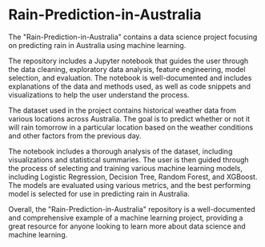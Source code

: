 # Rain-Prediction-in-Australia
The "Rain-Prediction-in-Australia" contains a data science project focusing on predicting rain in Australia using machine learning.

The repository includes a Jupyter notebook that guides the user through the data cleaning, exploratory data analysis, feature engineering, model selection, and evaluation. The notebook is well-documented and includes explanations of the data and methods used, as well as code snippets and visualizations to help the user understand the process.

The dataset used in the project contains historical weather data from various locations across Australia. The goal is to predict whether or not it will rain tomorrow in a particular location based on the weather conditions and other factors from the previous day.

The notebook includes a thorough analysis of the dataset, including visualizations and statistical summaries. The user is then guided through the process of selecting and training various machine learning models, including Logistic Regression, Decision Tree, Random Forest, and XGBoost. The models are evaluated using various metrics, and the best performing model is selected for use in predicting rain in Australia.

Overall, the "Rain-Prediction-in-Australia" repository is a well-documented and comprehensive example of a machine learning project, providing a great resource for anyone looking to learn more about data science and machine learning.
